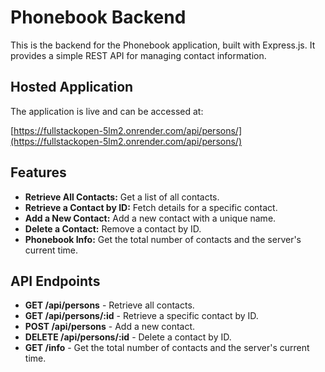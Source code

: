 # Phonebook Backend

This is the backend for the Phonebook application, built with Express.js. It provides a simple REST API for managing contact information.

## Hosted Application

The application is live and can be accessed at:

[https://fullstackopen-5lm2.onrender.com/api/persons/](https://fullstackopen-5lm2.onrender.com/api/persons/)

## Features

- **Retrieve All Contacts:** Get a list of all contacts.
- **Retrieve a Contact by ID:** Fetch details for a specific contact.
- **Add a New Contact:** Add a new contact with a unique name.
- **Delete a Contact:** Remove a contact by ID.
- **Phonebook Info:** Get the total number of contacts and the server's current time.

## API Endpoints

- **GET /api/persons** - Retrieve all contacts.
- **GET /api/persons/:id** - Retrieve a specific contact by ID.
- **POST /api/persons** - Add a new contact.
- **DELETE /api/persons/:id** - Delete a contact by ID.
- **GET /info** - Get the total number of contacts and the server's current time.


